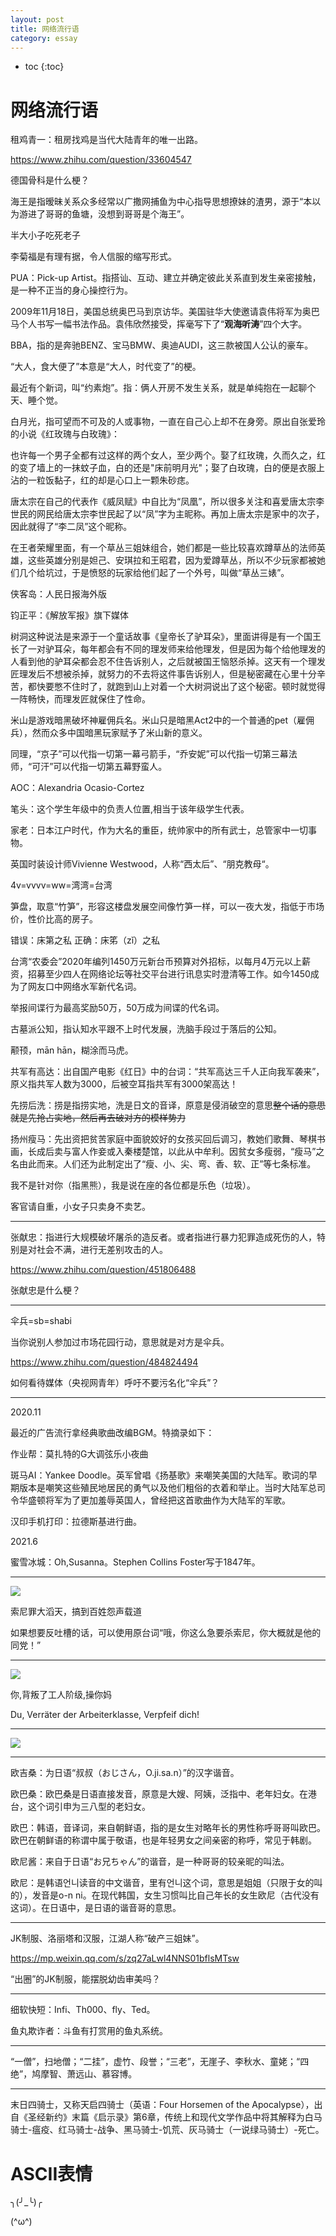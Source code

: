 ```yaml
---
layout: post
title: 网络流行语
category: essay 
---
```


* toc
{:toc}

# 网络流行语

租鸡青一：租房找鸡是当代大陆青年的唯一出路。

https://www.zhihu.com/question/33604547

德国骨科是什么梗？

海王是指暧昧关系众多经常以广撒网捕鱼为中心指导思想撩妹的渣男，源于“本以为游进了哥哥的鱼塘，没想到哥哥是个海王”。

半大小子吃死老子

李菊福是有理有据，令人信服的缩写形式。

PUA：Pick-up Artist。指搭讪、互动、建立并确定彼此关系直到发生亲密接触，是一种不正当的身心操控行为。

2009年11月18日，美国总统奥巴马到京访华。美国驻华大使邀请袁伟将军为奥巴马个人书写一幅书法作品。袁伟欣然接受，挥毫写下了“**观海听涛**”四个大字。

BBA，指的是奔驰BENZ、宝马BMW、奥迪AUDI，这三款被国人公认的豪车。

“大人，食大便了”本意是“大人，时代变了”的梗。

最近有个新词，叫“约素炮”。指：俩人开房不发生关系，就是单纯抱在一起聊个天、睡个觉。

白月光，指可望而不可及的人或事物，一直在自己心上却不在身旁。原出自张爱玲的小说《红玫瑰与白玫瑰》：

也许每一个男子全都有过这样的两个女人，至少两个。娶了红玫瑰，久而久之，红的变了墙上的一抹蚊子血，白的还是"床前明月光"；娶了白玫瑰，白的便是衣服上沾的一粒饭黏子，红的却是心口上一颗朱砂痣。

唐太宗在自己的代表作《威凤赋》中自比为“凤凰”，所以很多关注和喜爱唐太宗李世民的网民给唐太宗李世民起了以“凤”字为主昵称。再加上唐太宗是家中的次子，因此就得了“李二凤”这个昵称。

在王者荣耀里面，有一个草丛三姐妹组合，她们都是一些比较喜欢蹲草丛的法师英雄，这些英雄分别是妲己、安琪拉和王昭君，因为爱蹲草丛，所以不少玩家都被她们几个给坑过，于是愤怒的玩家给他们起了一个外号，叫做“草丛三婊”。

侠客岛：人民日报海外版

钧正平：《解放军报》旗下媒体

树洞这种说法是来源于一个童话故事《皇帝长了驴耳朵》，里面讲得是有一个国王长了一对驴耳朵，每年都会有不同的理发师来给他理发，但是因为每个给他理发的人看到他的驴耳朵都会忍不住告诉别人，之后就被国王恼怒杀掉。这天有一个理发匠理发后不想被杀掉，就努力的不去将这件事告诉别人，但是秘密藏在心里十分辛苦，都快要憋不住时了，就跑到山上对着一个大树洞说出了这个秘密。顿时就觉得一阵畅快，而理发匠就保住了性命。

米山是游戏暗黑破坏神雇佣兵名。米山只是暗黑Act2中的一个普通的pet（雇佣兵），然而众多中国暗黑玩家赋予了米山新的意义。

同理，“京子”可以代指一切第一幕弓箭手，“乔安妮”可以代指一切第三幕法师，“可汗”可以代指一切第五幕野蛮人。

AOC：Alexandria Ocasio-Cortez

笔头：这个学生年级中的负责人位置,相当于该年级学生代表。

家老：日本江户时代，作为大名的重臣，统帅家中的所有武士，总管家中一切事物。

英国时装设计师Vivienne Westwood，人称“西太后”、“朋克教母“。

4v=vvvv=ww=湾湾=台湾

笋盘，取意“竹笋”，形容这楼盘发展空间像竹笋一样，可以一夜大发，指低于市场价，性价比高的房子。

错误：床第之私 正确：床笫（zǐ）之私

台湾“农委会”2020年编列1450万元新台币预算对外招标，以每月4万元以上薪资，招募至少四人在网络论坛等社交平台进行讯息实时澄清等工作。如今1450成为了网友口中网络水军新代名词。

举报间谍行为最高奖励50万，50万成为间谍的代名词。

古墓派公知，指认知水平跟不上时代发展，洗脑手段过于落后的公知。

颟顸，mān hān，糊涂而马虎。

共军有高达：出自国产电影《红日》中的台词：“共军高达三千人正向我军袭来”，原义指共军人数为3000，后被空耳指共军有3000架高达！

先捞后洗：捞是指捞实地，洗是日文的音译，原意是侵消破空的意思~~整个话的意思就是先抢占实地，然后再去破对方的模样势力~~

扬州瘦马：先出资把贫苦家庭中面貌姣好的女孩买回后调习，教她们歌舞、琴棋书画，长成后卖与富人作妾或入秦楼楚馆，以此从中牟利。因贫女多瘦弱，“瘦马”之名由此而来。人们还为此制定出了“瘦、小、尖、弯、香、软、正”等七条标准。

我不是针对你（指黑熊），我是说在座的各位都是乐色（垃圾）。

客官请自重，小女子只卖身不卖艺。

---

张献忠：指进行大规模破坏屠杀的造反者。或者指进行暴力犯罪造成死伤的人，特别是对社会不满，进行无差别攻击的人。

https://www.zhihu.com/question/451806488

张献忠是什么梗？

---

伞兵=sb=shabi

当你说别人参加过市场花园行动，意思就是对方是伞兵。

https://www.zhihu.com/question/484824494

如何看待媒体（央视网青年）呼吁不要污名化“伞兵”？

---

2020.11

最近的广告流行拿经典歌曲改编BGM。特摘录如下：

作业帮：莫扎特的G大调弦乐小夜曲

斑马AI：Yankee Doodle。英军曾唱《扬基歌》来嘲笑美国的大陆军。歌词的早期版本是嘲笑这些殖民地居民的勇气以及他们粗俗的衣着和举止。当时大陆军总司令华盛顿将军为了更加羞辱英国人，曾经把这首歌曲作为大陆军的军歌。

汉印手机打印：拉德斯基进行曲。

2021.6

蜜雪冰城：Oh,Susanna。Stephen Collins Foster写于1847年。

---

![](/images/img4/Black_sony.jpg)

索尼罪大滔天，搞到百姓怨声载道

如果想要反吐槽的话，可以使用原台词“哦，你这么急要杀索尼，你大概就是他的同党！”

---

![](/images/img4/Verrater_der_Arbeiterklasse.jpg)

你,背叛了工人阶级,操你妈

Du, Verräter der Arbeiterklasse, Verpfeif dich!

---

![](/images/img4/apple.jpg)

---

欧吉桑：为日语“叔叔（おじさん，O.ji.sa.n）”的汉字谐音。

欧巴桑：欧巴桑是日语直接发音，原意是大嫂、阿姨，泛指中、老年妇女。在港台，这个词引申为三八型的老妇女。

欧巴：韩语，音译词，来自朝鲜语，指的是女生对略年长的男性称呼哥哥叫欧巴。欧巴在朝鲜语的称谓中属于敬语，也是年轻男女之间亲密的称呼，常见于韩剧。

欧尼酱：来自于日语“お兄ちゃん”的谐音，是一种哥哥的较亲昵的叫法。

欧尼：是韩语언니读音的中文谐音，里有언니这个词，意思是姐姐（只限于女的叫的），发音是o-n ni。在现代韩国，女生习惯叫比自己年长的女生欧尼（古代没有这词）。在日语中，是日语的谐音哥的意思。

---

JK制服、洛丽塔和汉服，江湖人称“破产三姐妹”。

https://mp.weixin.qq.com/s/zq27aLwl4NNS01bflsMTsw

“出圈”的JK制服，能摆脱幼齿审美吗？

---

细软快短：Infi、Th000、fly、Ted。

鱼丸欺诈者：斗鱼有打赏用的鱼丸系统。

---

“一僧”，扫地僧；“二挂”，虚竹、段誉；“三老”，无崖子、李秋水、童姥；“四绝”，鸠摩智、萧远山、慕容博。

---

末日四骑士，又称天启四骑士（英语：Four Horsemen of the Apocalypse），出自《圣经新约》末篇《启示录》第6章，传统上和现代文学作品中将其解释为白马骑士-瘟疫、红马骑士-战争、黑马骑士-饥荒、灰马骑士（一说绿马骑士）-死亡。

# ASCII表情

╮(╯_╰)╭

(^ω^)
